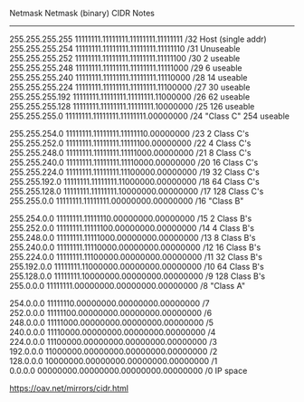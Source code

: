 Netmask              Netmask (binary)                 			CIDR	Notes    
_____________________________________________________________________________
255.255.255.255  11111111.11111111.11111111.11111111  		/32  		Host (single addr)  
255.255.255.254  11111111.11111111.11111111.11111110  		/31  		Unuseable  
255.255.255.252  11111111.11111111.11111111.11111100  		/30    	2  useable  
255.255.255.248  11111111.11111111.11111111.11111000  		/29    	6  useable  
255.255.255.240  11111111.11111111.11111111.11110000  		/28   	14  useable  
255.255.255.224  11111111.11111111.11111111.11100000  	/27   	30  useable  
255.255.255.192  11111111.11111111.11111111.11000000  	/26   	62  useable  
255.255.255.128  11111111.11111111.11111111.10000000  	/25  		126  useable  
255.255.255.0    11111111.11111111.11111111.00000000  		/24 		"Class C" 254 useable  

255.255.254.0    11111111.11111111.11111110.00000000  	/23    	2  Class C's  
255.255.252.0    11111111.11111111.11111100.00000000  	/22    	4  Class C's  
255.255.248.0    11111111.11111111.11111000.00000000  	/21    	8  Class C's  
255.255.240.0    11111111.11111111.11110000.00000000  	/20   	16  Class C's  
255.255.224.0    11111111.11111111.11100000.00000000  	/19   		32  Class C's  
255.255.192.0    11111111.11111111.11000000.00000000  	/18   		64  Class C's  
255.255.128.0    11111111.11111111.10000000.00000000  	/17  		128  Class C's  
255.255.0.0      11111111.11111111.00000000.00000000  	/16  		"Class B"  
     
255.254.0.0      11111111.11111110.00000000.00000000  	/15    	2  Class B's  
255.252.0.0      11111111.11111100.00000000.00000000  	/14    	4  Class B's  
255.248.0.0      11111111.11111000.00000000.00000000  	/13    	8  Class B's  
255.240.0.0      11111111.11110000.00000000.00000000  	/12   		16  Class B's  
255.224.0.0      11111111.11100000.00000000.00000000  	/11   		32  Class B's  
255.192.0.0      11111111.11000000.00000000.00000000  	/10   		64  Class B's  
255.128.0.0      11111111.10000000.00000000.00000000  	/9   		128  Class B's  
255.0.0.0        11111111.00000000.00000000.00000000  	/8   		"Class A"  
  
254.0.0.0        11111110.00000000.00000000.00000000  	/7  
252.0.0.0        11111100.00000000.00000000.00000000  	/6  
248.0.0.0        11111000.00000000.00000000.00000000  	/5  
240.0.0.0        11110000.00000000.00000000.00000000  	/4  
224.0.0.0        11100000.00000000.00000000.00000000  	/3  
192.0.0.0        11000000.00000000.00000000.00000000  	/2  
128.0.0.0        10000000.00000000.00000000.00000000  	/1  
0.0.0.0          00000000.00000000.00000000.00000000  	/0   IP space  


https://oav.net/mirrors/cidr.html

